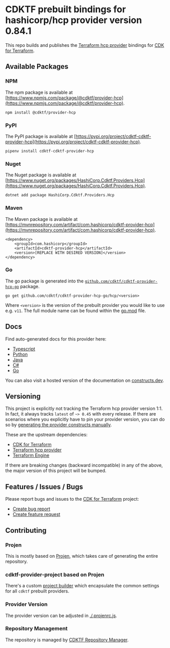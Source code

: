 # CDKTF prebuilt bindings for hashicorp/hcp provider version 0.84.1

This repo builds and publishes the [Terraform hcp provider](https://registry.terraform.io/providers/hashicorp/hcp/0.84.1/docs) bindings for [CDK for Terraform](https://cdk.tf).

## Available Packages

### NPM

The npm package is available at [https://www.npmjs.com/package/@cdktf/provider-hcp](https://www.npmjs.com/package/@cdktf/provider-hcp).

`npm install @cdktf/provider-hcp`

### PyPI

The PyPI package is available at [https://pypi.org/project/cdktf-cdktf-provider-hcp](https://pypi.org/project/cdktf-cdktf-provider-hcp).

`pipenv install cdktf-cdktf-provider-hcp`

### Nuget

The Nuget package is available at [https://www.nuget.org/packages/HashiCorp.Cdktf.Providers.Hcp](https://www.nuget.org/packages/HashiCorp.Cdktf.Providers.Hcp).

`dotnet add package HashiCorp.Cdktf.Providers.Hcp`

### Maven

The Maven package is available at [https://mvnrepository.com/artifact/com.hashicorp/cdktf-provider-hcp](https://mvnrepository.com/artifact/com.hashicorp/cdktf-provider-hcp).

```
<dependency>
    <groupId>com.hashicorp</groupId>
    <artifactId>cdktf-provider-hcp</artifactId>
    <version>[REPLACE WITH DESIRED VERSION]</version>
</dependency>
```

### Go

The go package is generated into the [`github.com/cdktf/cdktf-provider-hcp-go`](https://github.com/cdktf/cdktf-provider-hcp-go) package.

`go get github.com/cdktf/cdktf-provider-hcp-go/hcp/<version>`

Where `<version>` is the version of the prebuilt provider you would like to use e.g. `v11`. The full module name can be found
within the [go.mod](https://github.com/cdktf/cdktf-provider-hcp-go/blob/main/hcp/go.mod#L1) file.

## Docs

Find auto-generated docs for this provider here:

* [Typescript](./docs/API.typescript.md)
* [Python](./docs/API.python.md)
* [Java](./docs/API.java.md)
* [C#](./docs/API.csharp.md)
* [Go](./docs/API.go.md)

You can also visit a hosted version of the documentation on [constructs.dev](https://constructs.dev/packages/@cdktf/provider-hcp).

## Versioning

This project is explicitly not tracking the Terraform hcp provider version 1:1. In fact, it always tracks `latest` of `~> 0.45` with every release. If there are scenarios where you explicitly have to pin your provider version, you can do so by [generating the provider constructs manually](https://cdk.tf/imports).

These are the upstream dependencies:

* [CDK for Terraform](https://cdk.tf)
* [Terraform hcp provider](https://registry.terraform.io/providers/hashicorp/hcp/0.84.1)
* [Terraform Engine](https://terraform.io)

If there are breaking changes (backward incompatible) in any of the above, the major version of this project will be bumped.

## Features / Issues / Bugs

Please report bugs and issues to the [CDK for Terraform](https://cdk.tf) project:

* [Create bug report](https://cdk.tf/bug)
* [Create feature request](https://cdk.tf/feature)

## Contributing

### Projen

This is mostly based on [Projen](https://github.com/projen/projen), which takes care of generating the entire repository.

### cdktf-provider-project based on Projen

There's a custom [project builder](https://github.com/cdktf/cdktf-provider-project) which encapsulate the common settings for all `cdktf` prebuilt providers.

### Provider Version

The provider version can be adjusted in [./.projenrc.js](./.projenrc.js).

### Repository Management

The repository is managed by [CDKTF Repository Manager](https://github.com/cdktf/cdktf-repository-manager/).
